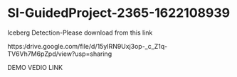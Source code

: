 # SI-GuidedProject-2365-1622108939
Iceberg Detection-Please download from this link

https:/drive.google.com/file/d/15yIRN9Uxj3op-_c_Z1q-TV6Vh7M6pZpd/view?usp=sharing

DEMO VEDIO LINK

